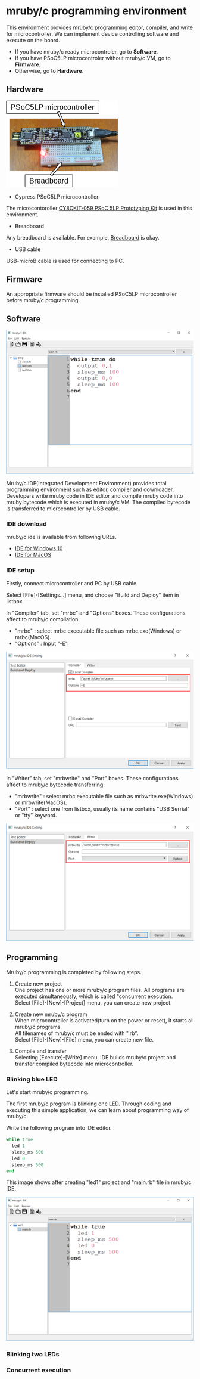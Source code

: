 
# mruby/c programming environment

This environment provides mruby/c programming editor, compiler, and write for microcontroller. We can implement device controlling software and execute on the board.

- If you have mruby/c ready microcontroler, go to **Software**.
- If you have PSoC5LP microcontroler without mruby/c VM, go to **Firmware**.
- Otherwise, go to **Hardware**.

## Hardware

![PSoC5LP microcontroller](microcontroller.png "PSoC5LP microcontroller")

- Cypress PSoC5LP microcontroller

The microcontoroller [CY8CKIT-059 PSoC 5LP Prototyping Kit](http://www.cypress.com/documentation/development-kitsboards/cy8ckit-059-psoc-5lp-prototyping-kit-onboard-programmer-and) is used in this environment.

- Breadboard

Any breadboard is available. For example, [Breadboard](https://www.chip1stop.com/product/detail?partId=SEED-0000290&mpn=319030001) is okay.

- USB cable

USB-microB cable is used for connecting to PC.

## Firmware

An appropriate firmware should be installed PSoC5LP microcontroller before mruby/c programming.

## Software

![IDE](ide.png "mruby/c IDE")

Mruby/c IDE(Integrated Development Environment) provides total programming environment such as editor, compiler and downloader. Developers write mruby code in IDE editor and compile mruby code into mruby bytecode which is executed in mruby/c VM. The compiled bytecode is transferred to microcontroller by USB cable.

### IDE download

mruby/c ide is available from following URLs.

- [IDE for Windows 10](http://www.s-itoc.jp/usr/ide/windows/mrubyc_ide1.02_win.zip)
- [IDE for MacOS](http://www.s-itoc.jp/usr/ide/windows/mrubyc_ide1.02_win.zip)

### IDE setup

Firstly, connect microcontroller and PC by USB cable. 

Select [File]-[Settings...] menu, and choose "Build and Deploy" item in listbox. 

In "Compiler" tab, set "mrbc" and "Options" boxes. These configurations affect to mruby/c compilation.

- "mrbc" : select mrbc executable file such as mrbc.exe(Windows) or mrbc(MacOS).
- "Options" : Input "-E".

![IDE Setup 1](ide_setup_1.png "mruby/c IDE Setup")

In "Writer" tab, set "mrbwrite" and "Port" boxes. These configurations affect to mruby/c bytecode transferring. 

- "mrbwrite" : select mrbc executable file such as mrbwrite.exe(Windows) or mrbwrite(MacOS).
- "Port" : select one from listbox, usually its name contains "USB Serrial" or "tty" keyword.

![IDE Setup 2](ide_setup_2.png "mruby/c IDE Setup")

## Programming

Mruby/c programming is completed by following steps.

1. Create new project\
One project has one or more mruby/c program files. All programs are executed simultaneously, which is called "concurrent execution.\
Select [File]-[New]-[Project] menu, you can create new project.

2. Create new mruby/c program\
When microcontroller is activated(turn on the power or reset), it starts all mruby/c programs.\
All filenames of mruby/c must be ended with ".rb".\
Select [File]-[New]-[File] menu, you can create new file.

3. Compile and transfer\
Selecting [Execute]-[Write] menu, IDE builds mruby/c project and transfer compiled bytecode into microcontroller.

### Blinking blue LED

Let's start mruby/c programming.

The first mruby/c program is blinking one LED.
Through coding and executing this simple application, we can learn about programming way of mruby/c.

Write the following program into IDE editor.

```ruby
while true
  led 1
  sleep_ms 500
  led 0
  sleep_ms 500
end  
```

 This image shows after creating "led1" project and "main.rb" file in mruby/c IDE.

![blinking a led](program01.png "Blinking a LED")


### Blinking two LEDs

### Concurrent execution

